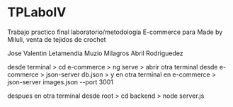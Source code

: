 # TPLaboIV
Trabajo practico final laboratorio/metodología 
E-commerce para Made by Miluli, venta de tejidos de crochet

Jose Valentin Letamendia Muzio
Milagros Abril Rodriguedez

desde terminal >
cd e-commerce >
ng serve >
abrir otra terminal desde e-commerce >
json-server db.json >
y en otra terminal en e-commerce >
json-server images.json --port 3001

despues en otra terminal desde root >
cd backend >
node server.js
